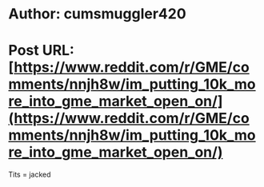 # Author: cumsmuggler420
# Post URL: [https://www.reddit.com/r/GME/comments/nnjh8w/im_putting_10k_more_into_gme_market_open_on/](https://www.reddit.com/r/GME/comments/nnjh8w/im_putting_10k_more_into_gme_market_open_on/)


Tits = jacked
